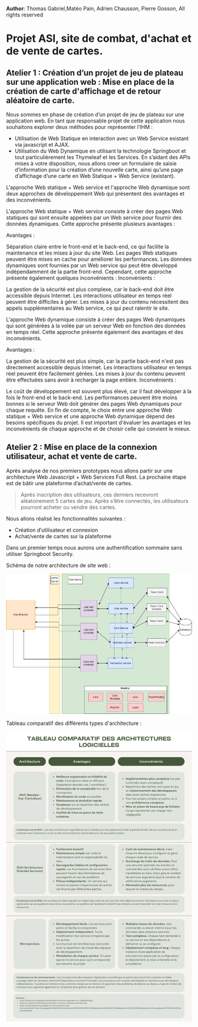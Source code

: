**Author**: Thomas Gabriel,Matéo Pain, Adrien Chausson, Pierre Gosson, All rights reserved
# Projet ASI, site de combat, d'achat et de vente de cartes. 
## Atelier 1 : Création d’un projet de jeu de plateau sur une application web : Mise en place de la création de carte d'affichage et de retour aléatoire de carte.

Nous sommes en phase de création d’un projet de jeu de plateau sur une application web. En tant que
responsable projet de cette application nous souhaitons explorer deux méthodes pour représenter
l’IHM :
* Utilisation de Web Statique en interaction avec un Web Service existant via javascript et AJAX.
* Utilisation du Web Dynamique en utilisant la technologie Springboot et tout particulièrement les Thymeleaf et les Services.
En s’aidant des APIs mises à votre disposition, nous allons creer un formulaire de saisie d’information pour la création d’une nouvelle carte, ainsi qu’une page d’affichage d’une carte en Web Statique + Web Service (existant). 


L'approche Web statique + Web service et l'approche Web dynamique sont deux approches de développement Web qui présentent des avantages et des inconvénients.

L'approche Web statique + Web service consiste à créer des pages Web statiques qui sont ensuite appelées par un Web service pour fournir des données dynamiques. Cette approche présente plusieurs avantages :

Avantages :

Séparation claire entre le front-end et le back-end, ce qui facilite la maintenance et les mises à jour du site Web.
Les pages Web statiques peuvent être mises en cache pour améliorer les performances.
Les données dynamiques sont fournies par un Web service qui peut être développé indépendamment de la partie front-end.
Cependant, cette approche présente également quelques inconvénients :
Inconvénients :

La gestion de la sécurité est plus complexe, car le back-end doit être accessible depuis Internet.
Les interactions utilisateur en temps réel peuvent être difficiles à gérer.
Les mises à jour du contenu nécessitent des appels supplémentaires au Web service, ce qui peut ralentir le site.

L'approche Web dynamique consiste à créer des pages Web dynamiques qui sont générées à la volée par un serveur Web en fonction des données en temps réel. Cette approche présente également des avantages et des inconvénients.

Avantages :

La gestion de la sécurité est plus simple, car la partie back-end n'est pas directement accessible depuis Internet.
Les interactions utilisateur en temps réel peuvent être facilement gérées.
Les mises à jour du contenu peuvent être effectuées sans avoir à recharger la page entière.
Inconvénients :

Le coût de développement est souvent plus élevé, car il faut développer à la fois le front-end et le back-end.
Les performances peuvent être moins bonnes si le serveur Web doit générer des pages Web dynamiques pour chaque requête.
En fin de compte, le choix entre une approche Web statique + Web service et une approche Web dynamique dépend des besoins spécifiques du projet. Il est important d'évaluer les avantages et les inconvénients de chaque approche et de choisir celle qui convient le mieux.



## Atelier 2 : Mise en place de la connexion utilisateur, achat et vente de carte.

Après analyse de nos premiers prototypes nous allons partir sur une architecture Web Javascript + Web Services Full Rest.
La prochaine étape est de bâtir une plateforme d’achat/vente de cartes.
> Après inscription des utilisateurs, ces derniers recevront aléatoirement 5 cartes de jeu.
> Après s’être connectés, les utilisateurs pourront acheter ou vendre des cartes.

Nous allons réalisé les fonctionnalités suivantes :
* Création d’utilisateur et connexion
* Achat/vente de cartes sur la plateforme

Dans un premier temps nous aurons une authentification sommaire sans utiliser Springboot Security.

Schéma de notre architecture de site web : 
<p align="center">
  <img src="Images/ASI_atelier2.drawio_v3.png" width="700" title="Schéma site web">
</p>

Tableau comparatif des différents types d'architecture : 

<p align="center">
  <img src="Images/comparatif_archi_v3.png" width="700" title="Schéma site web">
</p>
